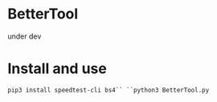 # BetterTool
under dev

# Install and use
```pip3 install speedtest-cli bs4``
``python3 BetterTool.py```
